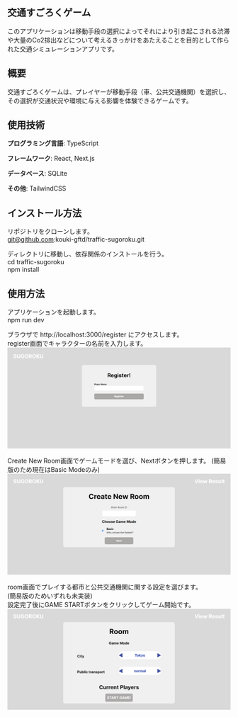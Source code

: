 ## 交通すごろくゲーム
このアプリケーションは移動手段の選択によってそれにより引き起こされる渋滞や大量のCo2排出などについて考えるきっかけをあたえることを目的として作られた交通シミュレーションアプリです。

## 概要
交通すごろくゲームは、プレイヤーが移動手段（車、公共交通機関）を選択し、その選択が交通状況や環境に与える影響を体験できるゲームです。

## 使用技術
**プログラミング言語**: TypeScript  

**フレームワーク**: React, Next.js  

**データベース**: SQLite  

**その他**: TailwindCSS

## インストール方法
リポジトリをクローンします。  
git@github.com:kouki-gftd/traffic-sugoroku.git

ディレクトリに移動し、依存関係のインストールを行う。  
cd  traffic-sugoroku  
npm install  

## 使用方法
アプリケーションを起動します。  
npm run dev

ブラウザで http://localhost:3000/register にアクセスします。  
register画面でキャラクターの名前を入力します。  
![register画面](https://github.com/kouki-gftd/traffic-sugoroku/raw/develop/public/images/register.png)


Create New Room画面でゲームモードを選び、Nextボタンを押します。
(簡易版のため現在はBasic Modeのみ)  
![create-new-room画面](https://github.com/kouki-gftd/traffic-sugoroku/raw/develop/public/images/create-new-room.png)


room画面でプレイする都市と公共交通機関に関する設定を選びます。  
(簡易版のためいずれも未実装)  
設定完了後にGAME STARTボタンをクリックしてゲーム開始です。
![create-new-room画面](https://github.com/kouki-gftd/traffic-sugoroku/raw/develop/public/images/room.png)
